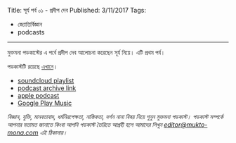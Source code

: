 Title: সূর্য পর্ব ০১ - প্রদীপ দেব
Published: 3/11/2017
Tags:
  - জ্যোতির্বিজ্ঞান
  - podcasts
---

মুক্তমনা পডকাস্টের এ পর্বে প্রদীপ দেব আলোচনা করেছেন সূর্য নিয়ে। এটি প্রথম পর্ব।

পডকাস্টটি রয়েছে [এখানে](https://drive.google.com/open?id=1jdvCl0xIZM7kEfu7alJovU1xLVRVajW_)।

- [soundcloud playlist](https://soundcloud.com/mukto-mona)
- [podcast archive link](http://web.archive.org/web/20191023151006/http://podcast.mukto-mona.com)
- [apple podcast](https://podcasts.apple.com/us/podcast/id1212085883)
- [Google Play Music](https://play.google.com/music/listen#/ps/Izc4javhi5igs66olhdfex42cxa)

_বিজ্ঞান, যুক্তি, মানবতাবাদ, ধর্মনিরপেক্ষতা, নাস্তিকতা, দর্শন নানা বিষয় নিয়ে শুনুন মুক্তমনা পডকাস্ট। পডকাস্ট সম্পর্কে আপনার মতামত জানাতে কিংবা আপনি পডকাস্ট তৈরিতে আগ্রহী হলে আমাদের লিখুন editor@mukto-mona.com এই ঠিকানায়।_